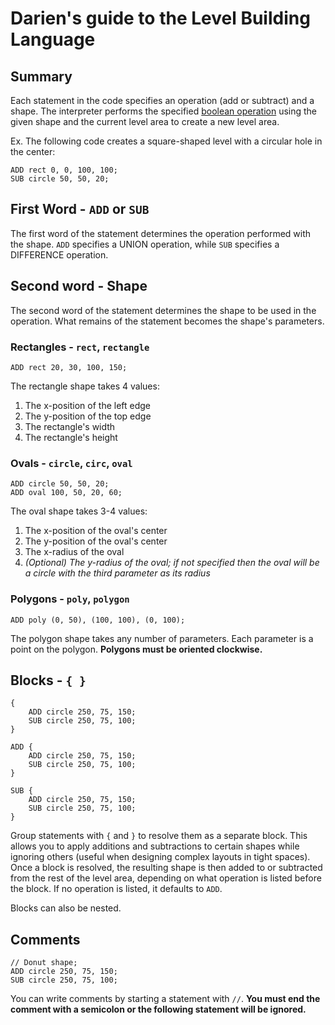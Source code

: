 # Darien's guide to the Level Building Language

## Summary

Each statement in the code specifies an operation (add or subtract) and a shape. The interpreter performs the specified [boolean operation](https://en.wikipedia.org/wiki/Boolean_operations_on_polygons#/media/File:Boolean_operations_on_shapes-en.svg) using the given shape and the current level area to create a new level area.

Ex. The following code creates a square-shaped level with a circular hole in the center:
```
ADD rect 0, 0, 100, 100;
SUB circle 50, 50, 20;
```

## First Word - `ADD` or `SUB`

The first word of the statement determines the operation performed with the shape. `ADD` specifies a UNION operation, while `SUB` specifies a DIFFERENCE operation.

## Second word - Shape

The second word of the statement determines the shape to be used in the operation. What remains of the statement becomes the shape's parameters.

### Rectangles - `rect`, `rectangle`

```
ADD rect 20, 30, 100, 150;
```

The rectangle shape takes 4 values:
1. The x-position of the left edge
2. The y-position of the top edge
3. The rectangle's width
4. The rectangle's height

### Ovals - `circle`, `circ`, `oval`

```
ADD circle 50, 50, 20;
ADD oval 100, 50, 20, 60;
```

The oval shape takes 3-4 values:
1. The x-position of the oval's center
2. The y-position of the oval's center
3. The x-radius of the oval
4. *(Optional) The y-radius of the oval; if not specified then the oval will be a circle with the third parameter as its radius*

### Polygons - `poly`, `polygon`

```
ADD poly (0, 50), (100, 100), (0, 100);
```

The polygon shape takes any number of parameters. Each parameter is a point on the polygon. **Polygons must be oriented clockwise.**

## Blocks - `{ }`

```
{
    ADD circle 250, 75, 150;
    SUB circle 250, 75, 100;
}

ADD {
    ADD circle 250, 75, 150;
    SUB circle 250, 75, 100;
}

SUB {
    ADD circle 250, 75, 150;
    SUB circle 250, 75, 100;
}

```

Group statements with `{` and `}` to resolve them as a separate block. This allows you to apply additions and subtractions to certain shapes while ignoring others (useful when designing complex layouts in tight spaces). Once a block is resolved, the resulting shape is then added to or subtracted from the rest of the level area, depending on what operation is listed before the block. If no operation is listed, it defaults to `ADD`.

Blocks can also be nested.

## Comments

```
// Donut shape;
ADD circle 250, 75, 150;
SUB circle 250, 75, 100;
```

You can write comments by starting a statement with `//`. **You must end the comment with a semicolon or the following statement will be ignored.**
